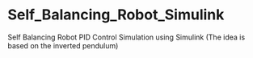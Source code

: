 # Self_Balancing_Robot_Simulink
Self Balancing Robot PID Control Simulation using Simulink (The idea is based on the inverted pendulum) 
